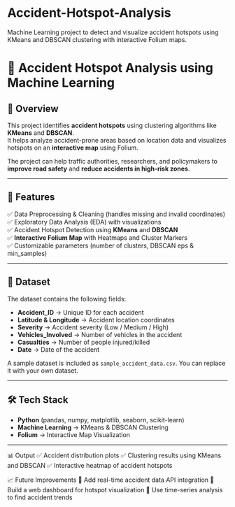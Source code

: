 # Accident-Hotspot-Analysis
Machine Learning project to detect and visualize accident hotspots using KMeans and DBSCAN clustering with interactive Folium maps.
# 🚦 Accident Hotspot Analysis using Machine Learning

## 📌 Overview
This project identifies **accident hotspots** using clustering algorithms like **KMeans** and **DBSCAN**.  
It helps analyze accident-prone areas based on location data and visualizes hotspots on an **interactive map** using Folium.

The project can help traffic authorities, researchers, and policymakers to **improve road safety** and **reduce accidents in high-risk zones**.

---

## 🔹 Features
✅ Data Preprocessing & Cleaning (handles missing and invalid coordinates)  
✅ Exploratory Data Analysis (EDA) with visualizations  
✅ Accident Hotspot Detection using **KMeans** and **DBSCAN**  
✅ **Interactive Folium Map** with Heatmaps and Cluster Markers  
✅ Customizable parameters (number of clusters, DBSCAN eps & min_samples)

---

## 📂 Dataset
The dataset contains the following fields:
- **Accident_ID** → Unique ID for each accident  
- **Latitude & Longitude** → Accident location coordinates  
- **Severity** → Accident severity (Low / Medium / High)  
- **Vehicles_Involved** → Number of vehicles in the accident  
- **Casualties** → Number of people injured/killed  
- **Date** → Date of the accident  

A sample dataset is included as `sample_accident_data.csv`. You can replace it with your own dataset.

---

## 🛠️ Tech Stack
- **Python** (pandas, numpy, matplotlib, seaborn, scikit-learn)  
- **Machine Learning** → KMeans & DBSCAN Clustering  
- **Folium** → Interactive Map Visualization  

---
📊 Output
✅ Accident distribution plots
✅ Clustering results using KMeans and DBSCAN
✅ Interactive heatmap of accident hotspots

📈 Future Improvements
🔹 Add real-time accident data API integration
🔹 Build a web dashboard for hotspot visualization
🔹 Use time-series analysis to find accident trends
